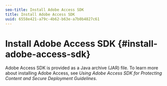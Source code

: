 ```yaml
---
seo-title: Install Adobe Access SDK
title: Install Adobe Access SDK
uuid: 6558e421-a79c-4b62-b63e-a7b0b4827c61
---
```


# Install Adobe Access SDK {#install-adobe-access-sdk}

Adobe Access SDK is provided as a Java archive (JAR) file. To learn more about installing Adobe Access, see *Using Adobe Access SDK for Protecting Content *and* Secure Deployment Guidelines*. 
